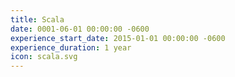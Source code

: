 ```yaml
---
title: Scala
date: 0001-06-01 00:00:00 -0600
experience_start_date: 2015-01-01 00:00:00 -0600
experience_duration: 1 year
icon: scala.svg
---
```

